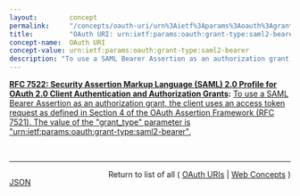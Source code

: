 ```yaml
---
layout:        concept
permalink:     "/concepts/oauth-uri/urn%3Aietf%3Aparams%3Aoauth%3Agrant-type%3Asaml2-bearer"
title:         "OAuth URI: urn:ietf:params:oauth:grant-type:saml2-bearer"
concept-name:  OAuth URI
concept-value: urn:ietf:params:oauth:grant-type:saml2-bearer
description: "To use a SAML Bearer Assertion as an authorization grant, the client uses an access token request as defined in Section 4 of the OAuth Assertion Framework (RFC 7521). The value of the \"grant_type\" parameter is \"urn:ietf:params:oauth:grant-type:saml2-bearer\"."
---
```


**[RFC 7522: Security Assertion Markup Language (SAML) 2.0 Profile for OAuth 2.0 Client Authentication and Authorization Grants](/specs/IETF/RFC/7522 "This specification defines the use of a Security Assertion Markup Language (SAML) 2.0 Bearer Assertion as a means for requesting an OAuth 2.0 access token as well as for client authentication."):** [To use a SAML Bearer Assertion as an authorization grant, the client uses an access token request as defined in Section 4 of the OAuth Assertion Framework (RFC 7521). The value of the "grant_type" parameter is "urn:ietf:params:oauth:grant-type:saml2-bearer".](http://tools.ietf.org/html/rfc7522#section-2.1 "Read documentation for OAuth URI &#34;urn:ietf:params:oauth:grant-type:saml2-bearer&#34;")

<br/>
<hr/>

<p style="float : left"><a href="./urn:ietf:params:oauth:grant-type:saml2-bearer.json" title="JSON representing this particular Web Concept value">JSON</a></p>
<p style="text-align: right">Return to list of all ( <a href="../oauth-uris">OAuth URIs</a> | <a href="../">Web Concepts</a> )</p>
